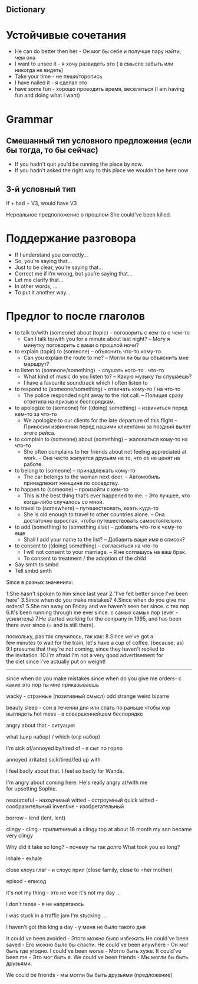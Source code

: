 ## Dictionary

# Устойчивые сочетания
- He can do better then her - Он мог бы себе и получше пару найти, чем она
- I want to unsee it - я хочу развидеть это ( в смысле забыть или никогда не видеть)
- Take your time - не пеши/торопись
- I have nailed it - я сделал это
- have some fun - хорошо проводить время, веселиться (I am having fun and doing what I want)
# Grammar
## Смешанный тип условного предложения (если бы тогда, то бы сейчас)
- If you hadn't quit you'd be running the place by now.
- If you hadn't asked the right way to this place we wouldn't be here now

## 3-й условный тип
If + had + V3, would have V3

Нереальное предположение о прошлом
She could've been killed.
# Поддержание разговора
- If I understand you correctly… 
- So, you’re saying that… 
- Just to be clear, you’re saying that… 
- Correct me if I’m wrong, but you’re saying that… 
- Let me clarify that…
- In other words, … 
- To put it another way…

# Предлог to после глаголов
- to talk to/with (someone) about (topic) – поговорить с кем-то о чем-то
	- Can I talk to/with you for a minute about last night? – Могу я минутку поговорить с вами о прошлой ночи?
- to explain (topic) to (someone) – объяснить что-то кому-то
	- Can you explain the route to me? – Могли ли бы вы объяснить мне маршрут?
- to listen to (someone/something)  - слушать кого-то . что-то
	- What kind of music do you listen to? – Какую музыку ты слушаешь?
	- I have a favourite soundtrack which I often listen to
- to respond to (someone/something) – отвечать кому-то / на что-то
	- The police responded right away to the riot call. – Полиция сразу ответила на призыв к беспорядкам.
- to apologize to (someone) for ((doing) something) – извиниться перед кем-то за что-то 
	- We apologize to our clients for the late departure of this flight – Приносим извинения перед нашими клиентами за поздний вылет этого рейса.
- to complain to (someone) about (something) – жаловаться кому-то на что-то
	- She often complains to her friends about not feeling appreciated at work. – Она часто жалуется друзьям на то, что ее не ценят на работе.
- to belong to (someone) – принадлежать кому-то
	- The car belongs to the woman next door. – Автомобиль принадлежит женщине по соседству.
- to happen to (someone) – произойти с кем-то 
	- This is the best thing that’s ever happened to me. – Это лучшее, что когда-либо случалось со мной.
- to travel to (somewhere) – путешествовать, ехать куда-то 
	- She is old enough to travel to other countries alone. – Она достаточно взрослая, чтобы путешествовать самостоятельно.
- to add (something) to (something else) – добавить что-то к чему-то еще 
	- Shall I add your name to the list? – Добавить ваше имя в список?
- to consent to ((doing) something) – согласиться на что-то 
	- I will not consent to your marriage. – Я не соглашусь на ваш брак.
	- To consent to treatment / the adoption of the child
- Say smth to smbd
- Tell smbd smth


Since в разных значениях:

1.She hasn't spoken to him since last year
2."I've felt better since I've been here"
3.Since when do you make mistakes? 
4.Since when do you give me orders?
5.She ran away on Friday and we haven't seen her since. c тех пор
6.It's been running through me ever since.  с самых самых пор (ever - усилитель)
7.He started working for the company in 1995, and has been there ever since (= and is still there).

поскольку, раз так случилось, так как:
8.Since we've got a few minutes to wait for the train, let's have a cup of coffee. (because; as)
9.I presume that they're not coming, since they haven't replied to the invitation. 
10.I'm afraid I'm not a very good advertisement for the diet since I've actually put on weight!

---

since when do you make mistakes 
since when do you give me orders- с каких это пор ты мне приказываешь

wacky - странные (позитивный смысл)
odd
strange
weird
bizarre

beauty sleep - сон в течении дня или спать по раньше чтобы хор выглядеть
hot mess - в совершеннейшем беспорядке

angry about that - ситуация

what (шир набор) / which (огр набор)

I'm sick of/annoyed by/tired of - я сыт по горло

annoyed
irritated
sick/tired/fed up with

I feel badly about that. 
I feel so badly for Wanda.


I'm angry about coming here.
He's really angry at/with me for upsetting Sophie.

resourceful - находчивый
witted - остроумный
quick witted - сообразительный
inventive - изобретательный

borrow - lend (lent, lent)

clingy - cling - прилипчивый
a clingy top
at about 18 month my son became very clingy

Why did it take so long? - почему ты так долго
What took you so long?

inhale - exhale

close клоуз глаг - и слоус прил (close family, close to =her mother)

episod - еписод

it's not my thing - это не мое
it's not my day ...

I don't tense - я не напрягаюсь

I was stuck in a traffic jam
I'm stucking ...

I haven't got this king a day - у меня не было такого дня

It could've been avoided - Этого можно было избежать
He could've been saved - Его можно было бы спасти.
He could've been anywhere - Он мог быть где угодно.
I could've been worse - Могло быть хуже.
It could've been me - Это мог быть я.
We could've been friends - Мы могли бы быть друзьями.

We could be friends - мы могли бы быть друзьями (предложение)
